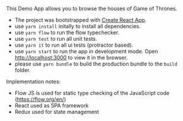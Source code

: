 This Demo App allows you to browse the houses of Game of Thrones.

* The project was bootstrapped with [Create React App](https://github.com/facebook/create-react-app).
* use `yarn install` initally to install all dependencies.
* use `yarn flow` to run the flow typechecker.
* use `yarn test` to run all unit tests.
* use `yarn it` to run all ui tests (protractor based).
* use `yarn start` to run the app in development mode. 
  Open [http://localhost:3000](http://localhost:3000) to view it in the browser.
* please use `yarn bundle` to build the production bundle to the `build` folder.

Implementation notes:
* Flow JS is used for static type checking of the JavaScript code (https://flow.org/en/)
* React used as SPA framework
* Redux used for state management

